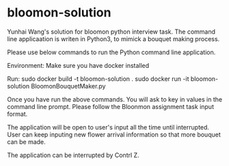 # bloomon-solution
Yunhai Wang's solution for bloomon python interview task.
The command line applicaation is writen in Python3, to mimick a bouquet making process.

Please use below commands to run the Python command line application.

Environment: Make sure you have docker installed

Run:
sudo docker build -t bloomon-solution .
sudo docker run -it bloomon-solution BloomonBouquetMaker.py

Once you have run the above commands. You will ask to key in values in the command line prompt.
Please follow the Bloonmon assignment task input format.

The application will be open to user's input all the time until interrupted. User can keep inputing new flower arrival information so that more bouquet can be made.

The application can be interrupted by Contrl Z.
